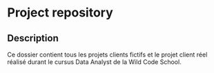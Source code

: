 # Project repository
## Description 
Ce dossier contient tous les projets clients fictifs et le projet client réel réalisé durant le cursus Data Analyst de la Wild Code School.
